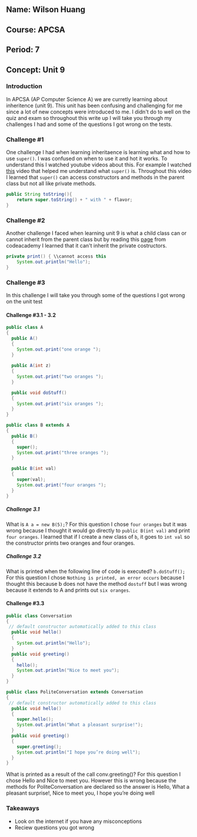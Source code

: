 ## Name: Wilson Huang
## Course: APCSA
## Period: 7
## Concept: Unit 9

### Introduction
In APCSA (AP Computer Science A) we are curretly learning about inheritence (unit 9). This unit has been confusing and challenging for me since a lot of new concepts were introduced to me. I didn't do to well on the quiz and exam so throughout this write up I will take you through my challenges I had and some of the questions I got wrong on the tests. 

### Challenge #1
One challenge I had when learning inheritaence is learning what and how to use `super()`. I was confused on when to use it and hot it works. To understand this I watched youtube videos about this. For example I watched [this](https://www.youtube.com/watch?v=oKZnHNM9Ew4) video that helped me understand what `super()` is. Throughout this video I learned that `super()` can access constructors and methods in the parent class but not all like private methods.
``` java
public String toString(){
    return super.toString() + " with " + flavor;
}
```

### Challenge #2
Another challenge I faced when learning unit 9 is what a child class can or cannot inherit from the parent class but by reading this [page](https://www.codecademy.com/learn/learn-java/modules/learn-java-inheritance-and-polymorphism/cheatsheet) from codeacademy I learned that it can't inherit the private costructors. 
```java
private print() { \\cannot access this
    System.out.println("Hello");
}

```


### Challenge #3
In this challenge I will take you through some of the questions I got wrong on the unit test

#### Challenge #3.1 - 3.2
``` java
public class A
{
  public A()
  {
    System.out.print("one orange ");
  }
  
  public A(int z)
  {
    System.out.print("two oranges ");
  }

  public void doStuff()
  {
    System.out.print("six oranges ");
  }
}

public class B extends A
{
  public B()
  {
    super();
    System.out.print("three oranges ");
  }

  public B(int val)
  {
    super(val);
    System.out.print("four oranges ");
  }
}
```
##### Challenge 3.1
What is `A a = new B(5);`?
For this question I chose `four oranges` but it was wrong because I thought it would go directly to `public B(int val)` and print `four oranges`. I learned that if I create a new class of `b`, it goes to `int val` so the constructor prints two oranges and four oranges. 
##### Challenge 3.2
What is printed when the following line of code is executed? 
`b.doStuff();` 
For this question I chose `Nothing is printed, an error occurs` because I thought this because b does not have the method `dostuff` but I was wrong because it extends to A and prints out `six oranges`.



#### Challenge #3.3
```java
public class Conversation
{
 // default constructor automatically added to this class
  public void hello()
  {
    System.out.println("Hello");
  }
  public void greeting()
  {
    hello();
    System.out.println("Nice to meet you");
  }
}

public class PoliteConversation extends Conversation
{
 // default constructor automatically added to this class
  public void hello()
  {
    super.hello();
    System.out.println("What a pleasant surprise!");
  }
  public void greeting()
  {
    super.greeting();
    System.out.println("I hope you’re doing well");
  }
} 
```
What is printed as a result of the call conv.greeting()? For this question I chose Hello and Nice to meet you. However this is wrong because the methods for PoliteConversation are declared so the answer is Hello, What a pleasant surprise!, Nice to meet you, I hope you’re doing well

### Takeaways
* Look on the internet if you have any misconceptions
* Reciew questions you got wrong
